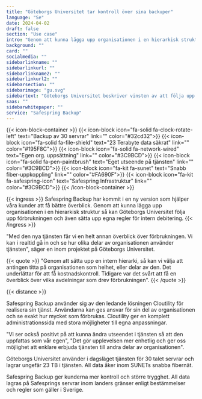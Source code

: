 ```yaml
---
title: "Göteborgs Universitet tar kontroll över sina backuper"
language: "Se"
date: 2024-04-02
draft: false
section: "Use case"
intro: "Genom att kunna lägga upp organisationen i en hierarkisk struktur så kan Göteborgs Universitet följa upp förbrukningen och även sätta upp egna regler för intern debitering"
background: ""
card: ""
socialmedia: ""
sidebarlinkname: ""
sidebarlinkurl: ""
sidebarlinkname2: ""
sidebarlinkurl2: ""
sidebarsection: ""
sidebarimage: "gu.svg"
sidebartext: "Göteborgs Universitet beskriver vinsten av att följa upp förbrukningen och även sätta upp egna regler för intern debitering av Safespring Backup."
saas: ""
sidebarwhitepaper: ""
service: "Safespring Backup"
---
```


{{< icon-block-container >}}
{{< icon-block icon="fa-solid fa-clock-rotate-left" text="Backup av 30 servrar" link="" color="#32cd32">}}
{{< icon-block icon="fa-solid fa-file-shield" text="23 Terabyte data säkrat" link="" color="#195F8C">}}
{{< icon-block icon="fa-solid fa-network-wired" text="Egen org. uppsättning" link="" color="#3C9BCD">}}
{{< icon-block icon="fa-solid fa-pen-paintbrush" text="Eget utseende på tjänsten" link="" color="#3C9BCD">}}
{{< icon-block icon="fa-kit fa-sunet" text="Snabb fiber-uppkoppling" link="" color="#FA690F">}}
{{< icon-block icon="fa-kit fa-safespring-icon" text="Safespring Infrastruktur" link="" color="#3C9BCD">}}
{{< /icon-block-container >}}

{{< ingress >}}
Safespring Backup har kommit i en ny version som hjälper våra kunder att få bättre överblick. Genom att kunna lägga upp organisationen i en hierarkisk struktur så kan Göteborgs Universitet följa upp förbrukningen och även sätta upp egna regler för intern debitering.
{{< /ingress >}}

"Med den nya tjänsten får vi en helt annan överblick över förbrukningen. Vi kan i realtid gå in och se hur olika delar av organisationen använder tjänsten", säger en inom projektet på Göteborgs Universitet.

{{< quote >}}
"Genom att sätta upp en intern hierarki, så kan vi välja att antingen titta på organisationen som helhet, eller delar av den. Det underlättar för att få kostnadskontroll. Tidigare var det svårt att få en överblick över vilka avdelningar som drev förbrukningen".
{{< /quote >}}

{{< distance >}}

Safespring Backup använder sig av den ledande lösningen Cloutility för realisera sin tjänst. Användarna kan ges ansvar för sin del av organisationen och se exakt hur mycket som förbrukas. Cloutility ger en komplett administrationssida med stora möjligheter till egna anpassningar.

"Vi ser också positivt på att kunna ändra utseendet i tjänsten så att den uppfattas som vår egen", "Det gör upplevelsen mer enhetlig och ger oss möjlighet att enklare erbjuda tjänsten till andra delar av organisationen".

Göteborgs Universitet använder i dagsläget tjänsten för 30 talet servrar och lagrar ungefär 23 TB i tjänsten. All data åker inom SUNETs snabba fibernät.

Safespring Backup ger kunderna mer kontroll och större trygghet. All data lagras på Safesprings servrar inom landers gränser enligt bestämmelser och regler som gäller i Sverige.
